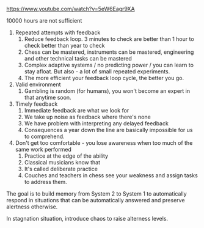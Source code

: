 https://www.youtube.com/watch?v=5eW6Eagr9XA

10000 hours are not sufficient

1. Repeated attempts with feedback
   1. Reduce feedback loop. 3 minutes to check are better than 1 hour to
   check better than year to check
   2. Chess can be mastered, instruments can be mastered, engineering
   and other technical tasks can be mastered
   3. Complex adaptive systems / no predicting power / you can learn to
   stay afloat. But also - a lot of small repeated experiments.
   4. The more efficient your feedback loop cycle, the better you go.
2. Valid environment
   1. Gambling is random (for humans), you won't become an expert 
   in that anytime soon.
3. Timely feedback
   1. Immediate feedback are what we look for
   2. We take up noise as feedback where there's none
   3. We have problem with interpreting any delayed feedback
   4. Consequences a year down the line are basically impossible for us
   to comprehend.
4. Don't get too comfortable - you lose awareness when too much of the
same work performed
   1. Practice at the edge of the ability
   2. Classical musicians know that
   3. It's called deliberate practice
   4. Couches and teachers in chess see your weakness and assign tasks to
   address them.

The goal is to build memory from System 2 to System 1 to automatically
respond in situations that can be automatically answered and preserve
alertness otherwise.

In stagnation situation, introduce chaos to raise alterness levels.


